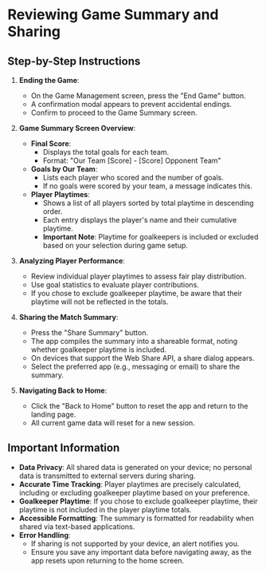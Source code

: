# Reviewing Game Summary and Sharing

## Step-by-Step Instructions

1. **Ending the Game**:
   - On the Game Management screen, press the "End Game" button.
   - A confirmation modal appears to prevent accidental endings.
   - Confirm to proceed to the Game Summary screen.

2. **Game Summary Screen Overview**:
   - **Final Score**:
     - Displays the total goals for each team.
     - Format: "Our Team [Score] - [Score] Opponent Team"
   - **Goals by Our Team**:
     - Lists each player who scored and the number of goals.
     - If no goals were scored by your team, a message indicates this.
   - **Player Playtimes**:
     - Shows a list of all players sorted by total playtime in descending order.
     - Each entry displays the player's name and their cumulative playtime.
     - **Important Note**: Playtime for goalkeepers is included or excluded based on your selection during game setup.

3. **Analyzing Player Performance**:
   - Review individual player playtimes to assess fair play distribution.
   - Use goal statistics to evaluate player contributions.
   - If you chose to exclude goalkeeper playtime, be aware that their playtime will not be reflected in the totals.

4. **Sharing the Match Summary**:
   - Press the "Share Summary" button.
   - The app compiles the summary into a shareable format, noting whether goalkeeper playtime is included.
   - On devices that support the Web Share API, a share dialog appears.
   - Select the preferred app (e.g., messaging or email) to share the summary.

5. **Navigating Back to Home**:
   - Click the "Back to Home" button to reset the app and return to the landing page.
   - All current game data will reset for a new session.

## Important Information

- **Data Privacy**: All shared data is generated on your device; no personal data is transmitted to external servers during sharing.
- **Accurate Time Tracking**: Player playtimes are precisely calculated, including or excluding goalkeeper playtime based on your preference.
- **Goalkeeper Playtime**: If you chose to exclude goalkeeper playtime, their playtime is not included in the player playtime totals.
- **Accessible Formatting**: The summary is formatted for readability when shared via text-based applications.
- **Error Handling**:
  - If sharing is not supported by your device, an alert notifies you.
  - Ensure you save any important data before navigating away, as the app resets upon returning to the home screen.